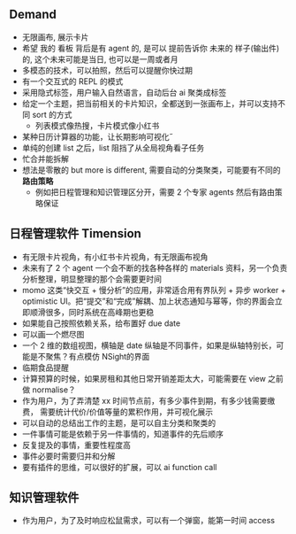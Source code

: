 ## Demand

- 无限画布, 展示卡片
- 希望 我的 看板 背后是有 agent 的, 是可以 提前告诉你 未来的 样子(输出件) 的, 这个未来可能是当日, 也可以是一周或者月 
- 多模态的技术，可以拍照，然后可以提醒你快过期
- 有一个交互式的 REPL 的模式
- 采用隐式标签，用户输入自然语言，自动后台 ai 聚类成标签
- 给定一个主题，把当前相关的卡片知识，全都送到一张画布上，并可以支持不同 sort 的方式
    - 列表模式像热搜，卡片模式像小红书
- 某种日历计算器的功能，让长期影响可视化˝
- 单纯的创建 list 之后，list 阻挡了从全局视角看子任务
- 忙合并能拆解
- 想法是零散的 but more is different, 需要自动的分类聚类，可能要有不同的 **路由策略**
    - 例如把日程管理和知识管理区分开，需要 2 个专家 agents 然后有路由策略保证 

## 日程管理软件 Timension

- 有无限卡片视角，有小红书卡片视角，有无限画布视角
- 未来有了 2 个 agent 一个会不断的找各种各样的 materials 资料，另一个负责分析整理，明显整理的那个会需要更时间
- momo 这类“快交互 + 慢分析”的应用，非常适合用有界队列 + 异步 worker + optimistic UI。把“提交”和“完成”解耦、加上状态通知与幂等，你的界面会立即顺滑很多，同时系统在高峰期也更稳
- 如果能自己按照依赖关系，给布置好 due date
- 可以画一个燃尽图
- 一个 2 维的数组视图，横轴是 date 纵轴是不同事件，如果是纵轴特别长，可能是不聚焦？有点模仿 NSight的界面
- 临期食品提醒
- 计算预算的时候，如果房租和其他日常开销差距太大，可能需要在 view 之前做 normalise？
- 作为用户，为了弄清楚 xx 时间节点前，有多少事件到期，有多少钱需要缴费，
    需要统计代价/价值等量的累积作用，并可视化展示
- 可以自动的总结出工作的主题，是可以自主分类和聚类的
- 一件事情可能是依赖于另一件事情的，知道事件的先后顺序
- 反复提及的事情，重要性程度高
- 事件必要时需要归并和分解
- 要有插件的思维，可以很好的扩展，可以 ai function call


## 知识管理软件

- 作为用户，为了及时响应松鼠需求，可以有一个弹窗，能第一时间 access
